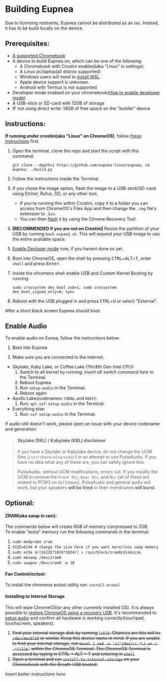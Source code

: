 # Building Eupnea
Due to licensing restraints, Eupnea cannot be distributed as an iso. Instead, it has to be build locally on the device.

## Prerequisites: 
* [A supported Chromebook](/devices)
* A device to build Eupnea on, which can be one of the following:
  * A Chromebook with Crostini enabled(aka "Linux" in settings).
  * A Linux pc/laptop(all distros supported)
  * Windows users will need to [install WSL](https://ubuntu.com/tutorials/install-ubuntu-on-wsl2-on-windows-10#1-overview).
  * Apple device support is unknown.
  * Android with Termux is not supported
* Developer mode enabled on your chromebook([How to enable developer mode](https://www.androidauthority.com/how-to-enable-developer-mode-on-a-chromebook-906688/))
* A USB-stick or SD-card with 12GB of storage
* IF not using direct write: 14GB of free space on the "builder" device

## Instructions:

**If running under crostini(aka "Linux" on ChromeOS)**, follow [these instructions](/crostini?id=crostini-specific-instructions) first.
1. Open the terminal, clone the repo and start the script with this command:
    ```
    git clone --depth=1 https://github.com/eupnea-linux/eupnea; cd eupnea; ./build.py
    ```
2. Follow the instructions inside the Terminal.

3. If you chose the image option, flash the image to a USB-stick/SD-card using Etcher, Rufus, DD, or any other tool.
    - If you're running this within Crostini, copy it to a folder you can access from ChromeOS's Files App and then change the `.img` file's extension to `.bin`.
    - You can then [flash](https://www.virtuallypotato.com/burn-an-iso-to-usb-with-the-chromebook-recovery-utility/) it by using the Chrome Recovery Tool.

4. **[RECOMMENDED if you are not on Crostini]** Resize the partition of your USB by running `bash expand.sh`. This will expand your USB image to use the entire available space.

5. [Enable Devloper mode](https://www.androidauthority.com/how-to-enable-developer-mode-on-a-chromebook-906688/) now, if you havent done so yet.

6. Boot into ChromeOS, open the shell by pressing <kbd>CTRL</kbd>+<kbd>ALT</kbd>+<kbd>T</kbd>, enter `shell` and press <kbd>Enter</kbd>.  

7. Inside the chromeos shell enable USB and Custom Kernel Booting by running:
    ```
    sudo crossystem dev_boot_usb=1; sudo crossystem dev_boot_signed_only=0; sync
    ```

8. Reboot with the USB plugged in and press <kbd>CTRL</kbd>+<kbd>U</kbd> or select "External". 

After a short black screen Eupnea should boot.

## Enable Audio
To enable audio on Eunea, follow the instructions below:

1. Boot into Eupnea

2. Make sure you are connected to the internet.

- Skylake, Kaby Lake, or Coffee Lake (7th/8th Gen Intel CPU):
  1. Switch to alt kernel by running: *insert alt switch command here* in the Terminal.
  2. Reboot Eupnea
  3. Run `setup-audio` in the Terminal.
  4. Reboot again
- Apollo Lake(codenames: `CORAL` and `REEF`):
  1. Run: `apl-sof-setup-audio` in the Terminal.
- Everything else: 
  1. Run: `sof-setup-audio` in the Terminal.

If audio still doesn't work, please open an issue with your device codename and generation.

> #### Skylake (SKL) / Kabylake (KBL) disclaimer
>
> If you have a Skylake or Kabylake device, do not change the UCM files (`/usr/share/alsa/ucm2/`) in an attempt to use PulseAudio. If you have no idea what any of these are, you can safely ignore this.
>
> PulseAudio, without UCM modifications, errors out. If you modify the UCM to remove the `Front Mic`, `Rear Mic`, and `Mic` (all of these are related to PCM3 on `da7219max`), PulseAudio and general audio will work, but your speakers **will be fried** or their membranes **will burst**.

## Optional:
#### ZRAM(aka swap in ram):
The commands below will create 6GB of memory compressed to 2GB.  
To enable "extra" memory run the following commands in the terminal:  
1. ``sudo modprobe zram``
2. ``SIZE=6144 # change the size here if you want more/less swap memory``
3. ``sudo echo $(($SIZE*1024*1024)) > /sys/block/zram0/disksize``
4. ``sudo mkswap /dev/zram0``
5. ``sudo swapon /dev/zram0 -p 10``  

#### Fan Control/ectool:
To install the chromeos ectool utility run: ``install-ectool``

#### Installing to Internal Storage

This will wipe ChromeOS(or any other currently installed OS). It is always possible to [restore ChromeOS using a recovery USB](https://support.google.com/chromebook/answer/1080595?hl=en). It's recommended to [setup audio](?id=enable-audio) and confirm all hardware is working correctly(touchpad, touchscreen, speakers).

1. ~~Find your internal storage disk by running `lsblk`. Chances are this will be `/dev/mmcblk0` or similar. Keep this device name in mind.
   If you are unable to find your internal storage, run `mount | sed -n 's|^/dev/\(.*\) on / .*|\1|p'` within the ChromeOS Terminal. The ChromeOS Terminal is accessed by typing in CTRL + ALT + T and entering in `shell`~~
2. ~~Open a terminal and run `install-to-internal-storage` on your Chromebook with the Breath USB booted.~~

*Insert better instructions here*
